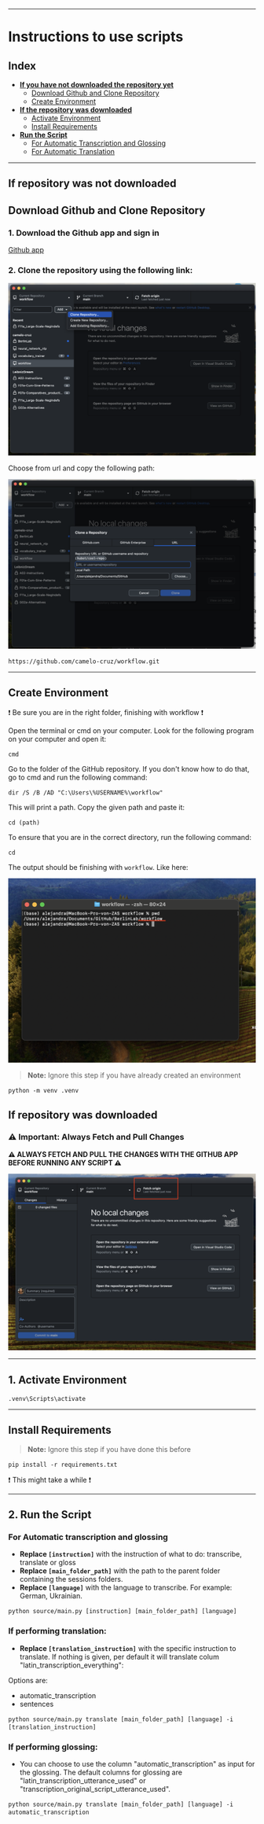 
---

# Instructions to use scripts

## Index

- **[If you have not downloaded the repository yet](#if-repository-was-not-downloaded)**
  - [Download Github and Clone Repository](#download-github-and-clone-repository)
  - [Create Environment](#create-environment)
- **[If the repository was downloaded](#if-repository-was-downloaded)**
  - [Activate Environment](#1-activate-environment)
  - [Install Requirements](#install-requirements)
- **[Run the Script](#2-run-the-script)**
  - [For Automatic Transcription and Glossing](#for-automatic-transcription-and-glossing)
  - [For Automatic Translation](#if-performing-translation)

---

## If repository was not downloaded

## Download Github and Clone Repository

### 1. Download the Github app and sign in

[Github app](https://desktop.github.com/download/)

### 2. Clone the repository using the following link:

![Github app](images/github_app.png "app")

Choose from url and copy the following path:

![from url](images/from_url.png "url")

```
https://github.com/camelo-cruz/workflow.git
```

---

## Create Environment

:exclamation: Be sure you are in the right folder, finishing with workflow :exclamation:

Open the terminal or cmd on your computer. Look for the following program on your computer and open it:

```
cmd
```

Go to the folder of the GitHub repository. If you don't know how to do that, go to cmd and run the following command:

```
dir /S /B /AD "C:\Users\%USERNAME%\workflow"
```

This will print a path. Copy the given path and paste it:

```
cd (path)
```

To ensure that you are in the correct directory, run the following command:

```
cd
```

The output should be finishing with `workflow`. Like here:

![path](images/workflow_path.png "path")

> **Note:** Ignore this step if you have already created an environment

```
python -m venv .venv
```

## If repository was downloaded

### ⚠️ Important: Always Fetch and Pull Changes

**⚠️ ALWAYS FETCH AND PULL THE CHANGES WITH THE GITHUB APP BEFORE RUNNING ANY SCRIPT ⚠️**

![fetch](images/fetch.png "fetch")

---

## 1. Activate Environment

```
.venv\Scripts\activate
```

---

## Install Requirements

> **Note:** Ignore this step if you have done this before

```
pip install -r requirements.txt
```
:exclamation: This might take a while :exclamation:

---

## 2. Run the Script

### For Automatic transcription and glossing
- **Replace `[instruction]`** with the instruction of what to do: transcribe, translate or gloss 
- **Replace `[main_folder_path]`** with the path to the parent folder containing the sessions folders.
- **Replace `[language]`** with the language to transcribe. For example: German, Ukrainian.

```
python source/main.py [instruction] [main_folder_path] [language]
```

### If performing translation:

- **Replace `[translation_instruction]`** with the specific instruction to translate. If nothing is given, per default it will translate colum "latin_transcription_everything":

Options are:
  - automatic_transcription
  - sentences

```
python source/main.py translate [main_folder_path] [language] -i [translation_instruction]
```

### If performing glossing:

- You can choose to use the column "automatic_transcription" as input for the glossing. The default columns for glossing are "latin_transcription_utterance_used" or "transcription_original_script_utterance_used".

```
python source/main.py translate [main_folder_path] [language] -i automatic_transcription
```